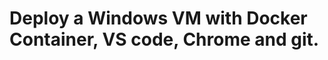 # Deploy a Windows VM with Docker Container, VS code, Chrome and git.




<!-- 
<a href="https://portal.azure.com/#create/Microsoft.Template/uri/https%3A%2F%2Fraw.githubusercontent.com%2FAjeetChouksey%2FIaCLab%2Fmaster%2F201-VM-Docker-VSCode%2Fazuredeploy.json" target="_blank">
    <img src="http://azuredeploy.net/deploybutton.png"/>
</a>


 #<a href="https://portal.azure.us/#create/Microsoft.Template/uri/https%3A%2F%2Fraw.githubusercontent.com%2FAjeetChouksey%2FIaCLab%2Fmaster%2F201-VM-Docker-VSCode%2Fazuredeploy.json" target="_blank">
<img  src="https://raw.githubusercontent.com/Azure/azure-quickstart-templates/master/1-CONTRIBUTION-GUIDE/images/deploytoazuregov.png"
</a>
<a href="http://armviz.io/#/?load=https%3A%2F%2Fraw.githubusercontent.com%2FAjeetChouksey%2FIaCLab%2Fmaster%2F201-VM-Docker-VSCode%2Fazuredeploy.json" target="_blank">
    <img src="http://armviz.io/visualizebutton.png"/>
</a>


-->